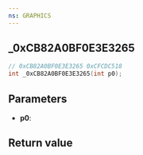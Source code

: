 ```yaml
---
ns: GRAPHICS
---
```

## _0xCB82A0BF0E3E3265

```c
// 0xCB82A0BF0E3E3265 0xCFCDC518
int _0xCB82A0BF0E3E3265(int p0);
```


## Parameters
* **p0**: 

## Return value
